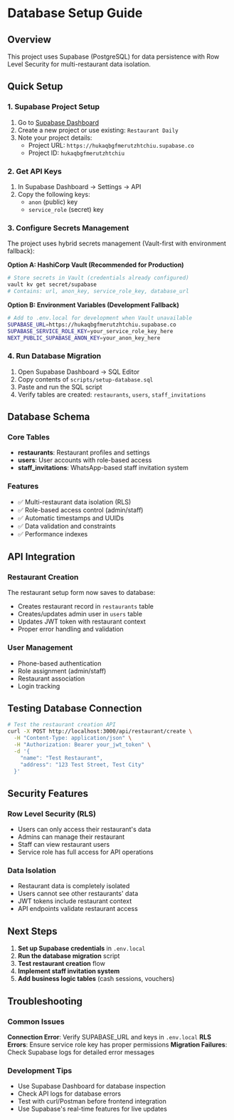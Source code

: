 # Database Setup Guide

## Overview
This project uses Supabase (PostgreSQL) for data persistence with Row Level Security for multi-restaurant data isolation.

## Quick Setup

### 1. Supabase Project Setup
1. Go to [Supabase Dashboard](https://supabase.com/dashboard)
2. Create a new project or use existing: `Restaurant Daily`
3. Note your project details:
   - Project URL: `https://hukaqbgfmerutzhtchiu.supabase.co`
   - Project ID: `hukaqbgfmerutzhtchiu`

### 2. Get API Keys
1. In Supabase Dashboard → Settings → API
2. Copy the following keys:
   - `anon` (public) key
   - `service_role` (secret) key

### 3. Configure Secrets Management
The project uses hybrid secrets management (Vault-first with environment fallback):

**Option A: HashiCorp Vault (Recommended for Production)**
```bash
# Store secrets in Vault (credentials already configured)
vault kv get secret/supabase
# Contains: url, anon_key, service_role_key, database_url
```

**Option B: Environment Variables (Development Fallback)**
```bash
# Add to .env.local for development when Vault unavailable
SUPABASE_URL=https://hukaqbgfmerutzhtchiu.supabase.co
SUPABASE_SERVICE_ROLE_KEY=your_service_role_key_here
NEXT_PUBLIC_SUPABASE_ANON_KEY=your_anon_key_here
```

### 4. Run Database Migration
1. Open Supabase Dashboard → SQL Editor
2. Copy contents of `scripts/setup-database.sql`
3. Paste and run the SQL script
4. Verify tables are created: `restaurants`, `users`, `staff_invitations`

## Database Schema

### Core Tables
- **restaurants**: Restaurant profiles and settings
- **users**: User accounts with role-based access
- **staff_invitations**: WhatsApp-based staff invitation system

### Features
- ✅ Multi-restaurant data isolation (RLS)
- ✅ Role-based access control (admin/staff)
- ✅ Automatic timestamps and UUIDs
- ✅ Data validation and constraints
- ✅ Performance indexes

## API Integration

### Restaurant Creation
The restaurant setup form now saves to database:
- Creates restaurant record in `restaurants` table
- Creates/updates admin user in `users` table
- Updates JWT token with restaurant context
- Proper error handling and validation

### User Management
- Phone-based authentication
- Role assignment (admin/staff)
- Restaurant association
- Login tracking

## Testing Database Connection

```bash
# Test the restaurant creation API
curl -X POST http://localhost:3000/api/restaurant/create \
  -H "Content-Type: application/json" \
  -H "Authorization: Bearer your_jwt_token" \
  -d '{
    "name": "Test Restaurant",
    "address": "123 Test Street, Test City"
  }'
```

## Security Features

### Row Level Security (RLS)
- Users can only access their restaurant's data
- Admins can manage their restaurant
- Staff can view restaurant users
- Service role has full access for API operations

### Data Isolation
- Restaurant data is completely isolated
- Users cannot see other restaurants' data
- JWT tokens include restaurant context
- API endpoints validate restaurant access

## Next Steps

1. **Set up Supabase credentials** in `.env.local`
2. **Run the database migration** script
3. **Test restaurant creation** flow
4. **Implement staff invitation system**
5. **Add business logic tables** (cash sessions, vouchers)

## Troubleshooting

### Common Issues

**Connection Error**: Verify SUPABASE_URL and keys in `.env.local`
**RLS Errors**: Ensure service role key has proper permissions
**Migration Failures**: Check Supabase logs for detailed error messages

### Development Tips
- Use Supabase Dashboard for database inspection
- Check API logs for database errors
- Test with curl/Postman before frontend integration
- Use Supabase's real-time features for live updates